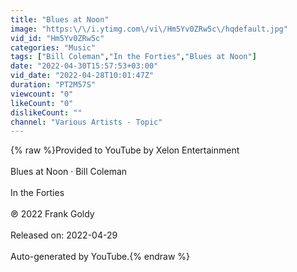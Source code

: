 ```yaml
---
title: "Blues at Noon"
image: "https:\/\/i.ytimg.com\/vi\/Hm5Yv0ZRw5c\/hqdefault.jpg"
vid_id: "Hm5Yv0ZRw5c"
categories: "Music"
tags: ["Bill Coleman","In the Forties","Blues at Noon"]
date: "2022-04-30T15:57:53+03:00"
vid_date: "2022-04-28T10:01:47Z"
duration: "PT2M57S"
viewcount: "0"
likeCount: "0"
dislikeCount: ""
channel: "Various Artists - Topic"
---
```

{% raw %}Provided to YouTube by Xelon Entertainment<br /><br />Blues at Noon · Bill Coleman<br /><br />In the Forties<br /><br />℗ 2022 Frank Goldy<br /><br />Released on: 2022-04-29<br /><br />Auto-generated by YouTube.{% endraw %}
